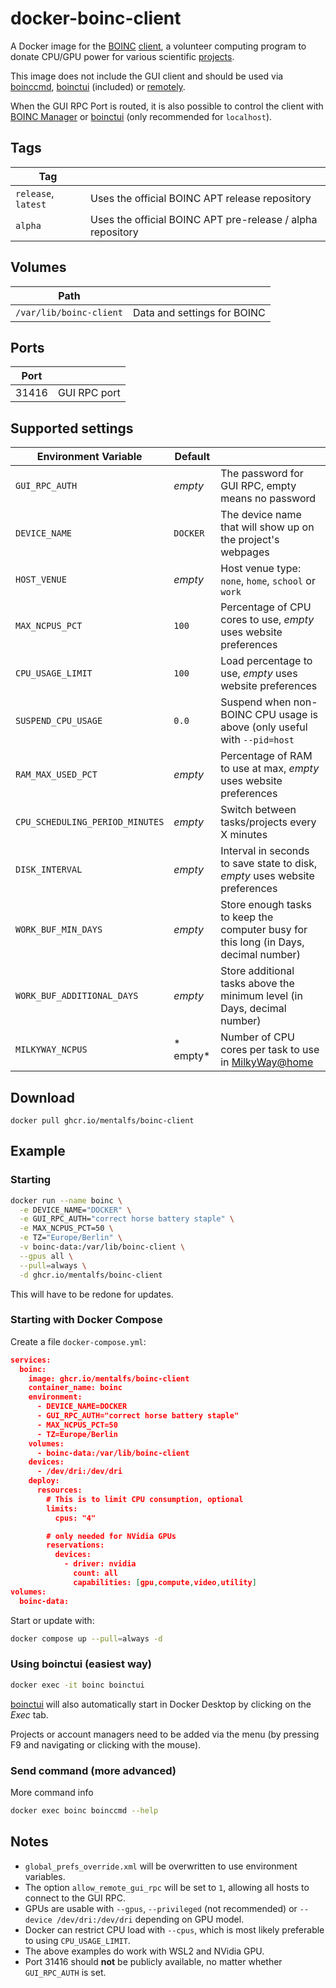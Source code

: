 # docker-boinc-client

A Docker image for the [BOINC] [client], a volunteer computing program to donate CPU/GPU power for various scientific [projects].

This image does not include the GUI client and should be used via [boinccmd], [boinctui] \(included) or [remotely].

When the GUI RPC Port is routed, it is also possible to control the client with [BOINC Manager] or [boinctui] (only recommended for `localhost`).

## Tags
| Tag                 |                                                            |
|---------------------|------------------------------------------------------------|
| `release`, `latest` | Uses the official BOINC APT release repository             |
| `alpha`             | Uses the official BOINC APT pre-release / alpha repository |

## Volumes

| Path                    |                             |
|-------------------------|------------------------------
| `/var/lib/boinc-client` | Data and settings for BOINC |

## Ports

| Port  |              |
|-------|---------------
| 31416 | GUI RPC port |

## Supported settings

| Environment Variable            | Default     |                                                                                       |
|---------------------------------|-------------|---------------------------------------------------------------------------------------|
| `GUI_RPC_AUTH`                  | *empty*     | The password for GUI RPC, empty means no password                                     |
| `DEVICE_NAME`                   | `DOCKER`    | The device name that will show up on the project's webpages                           |
| `HOST_VENUE`                    | *empty*     | Host venue type: `none`, `home`, `school` or `work`                                   |
| `MAX_NCPUS_PCT`                 | `100`       | Percentage of CPU cores to use, *empty* uses website preferences                      |
| `CPU_USAGE_LIMIT`               | `100`       | Load percentage to use, *empty* uses website preferences                              |
| `SUSPEND_CPU_USAGE`             | `0.0`       | Suspend when non-BOINC CPU usage is above (only useful with `--pid=host`              |
| `RAM_MAX_USED_PCT`              | *empty*     | Percentage of RAM to use at max, *empty* uses website preferences                     |
| `CPU_SCHEDULING_PERIOD_MINUTES` | *empty*     | Switch between tasks/projects every X minutes                                         |
| `DISK_INTERVAL`                 | *empty*     | Interval in seconds to save state to disk, *empty* uses website preferences           |
| `WORK_BUF_MIN_DAYS`             | *empty*     | Store enough tasks to keep the computer busy for this long (in Days, decimal number)  |
| `WORK_BUF_ADDITIONAL_DAYS`      | *empty*     | Store additional tasks above the minimum level (in Days, decimal number)              |
| `MILKYWAY_NCPUS`                | * empty*    | Number of CPU cores per task to use in [MilkyWay@home](https://milkyway.cs.rpi.edu/)  |

## Download

```
docker pull ghcr.io/mentalfs/boinc-client
```

## Example

### Starting
```bash
docker run --name boinc \
  -e DEVICE_NAME="DOCKER" \
  -e GUI_RPC_AUTH="correct horse battery staple" \
  -e MAX_NCPUS_PCT=50 \
  -e TZ="Europe/Berlin" \
  -v boinc-data:/var/lib/boinc-client \
  --gpus all \
  --pull=always \
  -d ghcr.io/mentalfs/boinc-client
```

This will have to be redone for updates.

### Starting with Docker Compose
Create a file `docker-compose.yml`:
```json
services:
  boinc:
    image: ghcr.io/mentalfs/boinc-client
    container_name: boinc
    environment:
      - DEVICE_NAME=DOCKER
      - GUI_RPC_AUTH="correct horse battery staple"
      - MAX_NCPUS_PCT=50
      - TZ=Europe/Berlin
    volumes:
      - boinc-data:/var/lib/boinc-client
    devices:
      - /dev/dri:/dev/dri
    deploy:
      resources:
        # This is to limit CPU consumption, optional
        limits:
          cpus: "4"

        # only needed for NVidia GPUs
        reservations:
          devices:
            - driver: nvidia
              count: all
              capabilities: [gpu,compute,video,utility]
volumes:
  boinc-data:
```

Start or update with:
```bash
docker compose up --pull=always -d
```

### Using boinctui (easiest way)
```bash
docker exec -it boinc boinctui
```

[boinctui] will also automatically start in Docker Desktop by clicking on the *Exec* tab.

Projects or account managers need to be added via the menu (by pressing F9 and navigating or clicking with the mouse).

### Send command (more advanced)
More command info
```bash
docker exec boinc boinccmd --help
```



## Notes

* `global_prefs_override.xml` will be overwritten to use environment variables.
* The option `allow_remote_gui_rpc` will be set to `1`, allowing all hosts to connect to the GUI RPC.
* GPUs are usable with `--gpus`, `--privileged` (not recommended) or `--device /dev/dri:/dev/dri` depending on GPU model.
* Docker can restrict CPU load with `--cpus`, which is most likely preferable to using `CPU_USAGE_LIMIT`.
* The above examples do work with WSL2 and NVidia GPU.
* Port 31416 should **not** be publicly available, no matter whether `GUI_RPC_AUTH` is set.


[BOINC]: https://boinc.berkeley.edu/
[client]: https://boinc.berkeley.edu/wiki/BOINC_Client
[projects]: https://boinc.berkeley.edu/projects.php
[boinccmd]: https://boinc.berkeley.edu/wiki/Boinccmd_tool
[remotely]: https://boinc.berkeley.edu/wiki/Controlling_BOINC_remotely
[BOINC Manager]: https://boinc.berkeley.edu/wiki/BOINC_Manager
[boinctui]: https://github.com/suleman1971/boinctui
